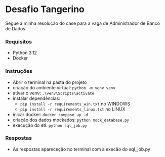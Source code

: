 # Desafio Tangerino
Segue a minha resolução do case para a vaga de Administrador de Banco de Dados.

### Requisitos
- Python 3.12
- Docker

### Instruções
- Abrir o terminal na pasta do projeto
- criação do ambiente virtual: `python -m venv venv`
- ativar o venv: `.\venv\Scripts\activate`
- instalar dependências: 
  - `pip install -r requirements_win.txt` no WINDOWS
  - `pip install -r requirements_linux.txt` no LINUX
- inicar docker: `docker compose up -d`
- criação dos dados mockados: `python mock_database.py`
- execução do etl: `python sql_job.py`

### Respostas
- As respostas apareceção no terminal com a execão do sql_job.py